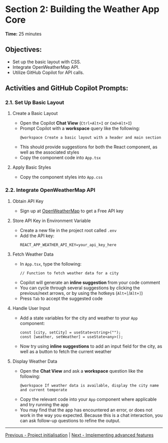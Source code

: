 # Section 2: Building the Weather App Core

**Time:** 25 minutes


## Objectives:

*   Set up the basic layout with CSS.
*   Integrate OpenWeatherMap API.
*   Utilize GitHub Copilot for API calls.


## Activities and GitHub Copilot Prompts:


### 2.1. Set Up Basic Layout

1.  Create a Basic Layout
    *   Open the Copilot **Chat View** (`Ctrl+Alt+I` or `Cmd+Alt+I`)
    *   Prompt Copilot with a **workspace** query like the following:
        ```
        @workspace Create a basic layout with a header and main section
        ```
    *   This should provide suggestions for both the React component, as well as the associated styles
    *   Copy the component code into `App.tsx`
        
2.  Apply Basic Styles
    *   Copy the component styles into `App.css`


### 2.2. Integrate OpenWeatherMap API

1.  Obtain API Key
    *   Sign up at [OpenWeatherMap](https://openweathermap.org/price) to get a Free API key

2.  Store API Key in Environment Variable
    *   Create a new file in the project root called `.env`
    *   Add the API key:
        ```env
        REACT_APP_WEATHER_API_KEY=your_api_key_here
        ```
        
3.  Fetch Weather Data
    *   In `App.tsx`, type the following:
        ```tsx
        // Function to fetch weather data for a city
        ```
    *   Copilot will generate an **inline suggestion** from your code comment
    *   You can cycle through several suggestions by clicking the previous/next arrows, or by using the hotkeys (`Alt+[`/`Alt+]`)
    *   Press `Tab` to accept the suggested code
        
4.  Handle User Input
    *   Add a state variables for the city and weather to your `App` component:
        ```tsx
        const [city, setCity] = useState<string>("");
        const [weather, setWeather] = useState<any>();
        ```
    *   Now try using **inline suggestions** to add an input field for the city, as well as a button to fetch the current weather

5.  Display Weather Data
    *   Open the **Chat View** and ask a **workspace** question like the following:
        ```
        @workspace If weather data is available, display the city name and current temperate
        ```
    *   Copy the relevant code into your `App` component where applicable and try running the app
    *   You may find that the app has encountered an error, or does not work in the way you expected. Because this is a chat interaction, you can ask follow-up questions to refine the output.

---------------
[Previous - Project initialisation](./01-project-initialisation.md) | [Next - Implementing advanced features](./03-implementing-advanced-features.md)